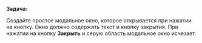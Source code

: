 **Задача:**

Создайте простое модальное окно, которое открывается при нажатии на кнопку. Окно должно содержать текст и кнопку закрытия. При нажатии на кнопку **Закрыть** и серую область модальное окно исчезает.